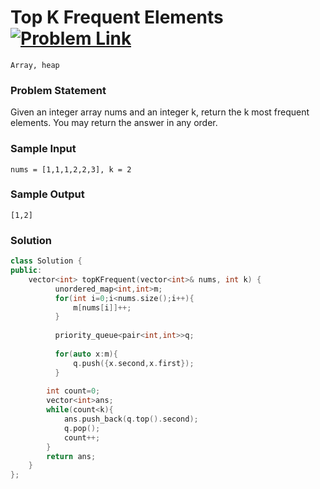 
# Top K Frequent Elements &ensp;  [![Problem Link](https://img.shields.io/badge/-LeetCode-FFA116?style=for-the-badge&logo=LeetCode&logoColor=black)](https://leetcode.com/problems/top-k-frequent-elements/description/)

```
Array, heap
``` 
### Problem Statement 
Given an integer array nums and an integer k, return the k most frequent elements. You may return the answer in any order.


### Sample Input
```
nums = [1,1,1,2,2,3], k = 2
```
### Sample Output
```
[1,2]
```

### Solution
```cpp
class Solution {
public:
    vector<int> topKFrequent(vector<int>& nums, int k) {
          unordered_map<int,int>m;
          for(int i=0;i<nums.size();i++){
              m[nums[i]]++;
          }
        
          priority_queue<pair<int,int>>q;
        
          for(auto x:m){
              q.push({x.second,x.first});
          }
        
        int count=0;
        vector<int>ans;
        while(count<k){
            ans.push_back(q.top().second);
            q.pop();
            count++;
        }
        return ans;
    }
};
```